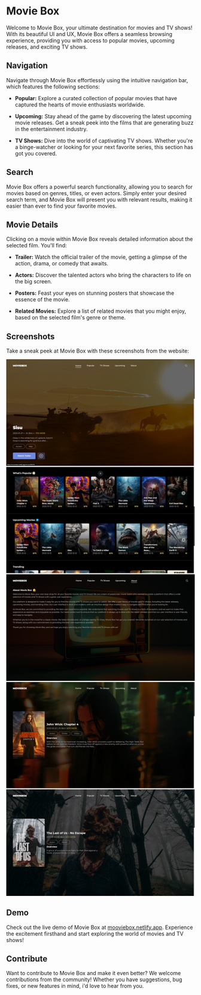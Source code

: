# Movie Box

Welcome to Movie Box, your ultimate destination for movies and TV shows! With its beautiful UI and UX, Movie Box offers a seamless browsing experience, providing you with access to popular movies, upcoming releases, and exciting TV shows.

## Navigation

Navigate through Movie Box effortlessly using the intuitive navigation bar, which features the following sections:

- **Popular:** Explore a curated collection of popular movies that have captured the hearts of movie enthusiasts worldwide.

- **Upcoming:** Stay ahead of the game by discovering the latest upcoming movie releases. Get a sneak peek into the films that are generating buzz in the entertainment industry.

- **TV Shows:** Dive into the world of captivating TV shows. Whether you're a binge-watcher or looking for your next favorite series, this section has got you covered.

## Search

Movie Box offers a powerful search functionality, allowing you to search for movies based on genres, titles, or even actors. Simply enter your desired search term, and Movie Box will present you with relevant results, making it easier than ever to find your favorite movies.

## Movie Details

Clicking on a movie within Movie Box reveals detailed information about the selected film. You'll find:

- **Trailer:** Watch the official trailer of the movie, getting a glimpse of the action, drama, or comedy that awaits.

- **Actors:** Discover the talented actors who bring the characters to life on the big screen.

- **Posters:** Feast your eyes on stunning posters that showcase the essence of the movie.

- **Related Movies:** Explore a list of related movies that you might enjoy, based on the selected film's genre or theme.

## Screenshots

Take a sneak peek at Movie Box with these screenshots from the website:

![Screenshot 1](https://github.com/dilshad-khalil/movieBox/blob/master/screenshots/1.png)
![Screenshot 2](https://github.com/dilshad-khalil/movieBox/blob/master/screenshots/2.png)
![Screenshot 3](https://github.com/dilshad-khalil/movieBox/blob/master/screenshots/3.png)
![Screenshot 4](https://github.com/dilshad-khalil/movieBox/blob/master/screenshots/4.png)
![Screenshot 5](https://github.com/dilshad-khalil/movieBox/blob/master/screenshots/5.png)

## Demo

Check out the live demo of Movie Box at [mooviebox.netlify.app](https://mooviebox.netlify.app/). Experience the excitement firsthand and start exploring the world of movies and TV shows!

## Contribute

Want to contribute to Movie Box and make it even better? We welcome contributions from the community! Whether you have suggestions, bug fixes, or new features in mind, i'd love to hear from you.



